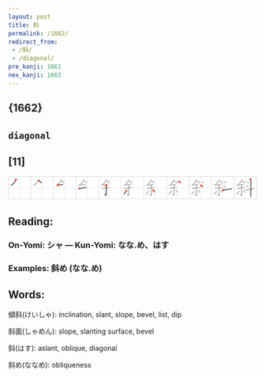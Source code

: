 ```yaml
---
layout: post
title: 斜
permalink: /1662/
redirect_from:
 - /斜/
 - /diagonal/
pre_kanji: 1661
nex_kanji: 1663
---
```


## {1662}

## `diagonal`

## [11]

<div class="stroke"><img src="../images/E6969C.png" /></div>

## Reading:

### On-Yomi: シャ &mdash; Kun-Yomi: なな.め、はす

### Examples: 斜め (なな.め)

## Words:

傾斜(けいしゃ): inclination, slant, slope, bevel, list, dip

斜面(しゃめん): slope, slanting surface, bevel

斜(はす): aslant, oblique, diagonal

斜め(ななめ): obliqueness
